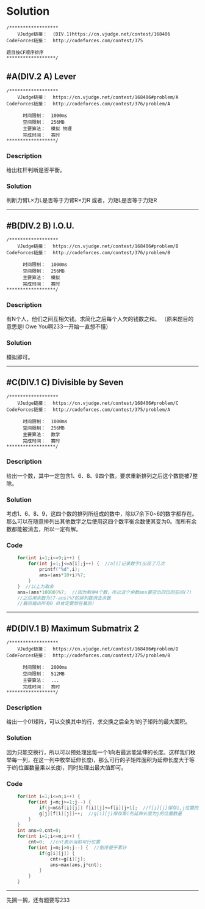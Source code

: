 # Solution
```
/******************
    VJudge链接：  (DIV.1)https://cn.vjudge.net/contest/168406
CodeForces链接：  http://codeforces.com/contest/375

题目按CF顺序排序
******************/
```
## #A(DIV.2 A) Lever 
```
/******************
    VJudge链接：  https://cn.vjudge.net/contest/168406#problem/A
CodeForces链接：  http://codeforces.com/contest/376/problem/A

      时间限制：  1000ms
      空间限制：  256MB
      主要算法：  模拟 物理
      完成时间：  赛时
******************/
```
### Description
给出杠杆判断是否平衡。
### Solution
判断力臂L×力L是否等于力臂R×力R
或者，力矩L是否等于力矩R
***
## #B(DIV.2 B) I.O.U. 
```
/******************
    VJudge链接：  https://cn.vjudge.net/contest/168406#problem/B
CodeForces链接：  http://codeforces.com/contest/376/problem/B

      时间限制：  1000ms
      空间限制：  256MB
      主要算法：  模拟
      完成时间：  赛时
******************/
```
### Description
有N个人，他们之间互相欠钱。求简化之后每个人欠的钱数之和。
（原来题目的意思是I Owe You啊233一开始一直想不懂）
### Solution
模拟即可。
***
## #C(DIV.1 C) Divisible by Seven
```
/******************
    VJudge链接：  https://cn.vjudge.net/contest/168406#problem/C
CodeForces链接：  http://codeforces.com/contest/375/problem/A

      时间限制：  1000ms
      空间限制：  256MB
      主要算法：  数学
      完成时间：  赛时
******************/
```
### Description
给出一个数，其中一定包含1、6、8、9四个数。要求重新排列之后这个数能被7整除。
### Solution
考虑1、6、8、9，这四个数的排列所组成的数中，除以7余下0~6的数字都存在。那么可以在随意排列出其他数字之后使用这四个数平衡余数使其变为0。而所有余数都能被消去，所以一定有解。
### Code
```Cpp
    for(int i=1;i<=9;i++) {
        for(int j=1;j<=a[i];j++) {  //a[i]记录数字i出现了几次
            printf("%d",i);
            ans=(ans*10+i)%7;
        }
    }  //以上为取余
    ans=(ans*10000)%7;  //因为剩余4个数，所以这个余数ans要空出四位的空间(?)
    //之后用余数为(7-ans)%7的排列数消去余数
    //最后输出所有0（0肯定要放在最后）
```
***
## #D(DIV.1 B) Maximum Submatrix 2
```
/******************
    VJudge链接：  https://cn.vjudge.net/contest/168406#problem/D
CodeForces链接：  http://codeforces.com/contest/375/problem/B

      时间限制：  2000ms
      空间限制：  512MB
      主要算法：  ...
      完成时间：  赛时
******************/
```
### Description
给出一个01矩阵，可以交换其中的行，求交换之后全为1的子矩阵的最大面积。
### Solution
因为只能交换行，所以可以预处理出每一个1向右最远能延伸的长度。这样我们枚举每一列，在这一列中枚举延伸长度i，那么可行的子矩阵面积为延伸长度大于等于i的位置数量乘以长度i，同时处理出最大值即可。
### Code
```Cpp
    for(int i=1;i<=n;i++) {
        for(int j=m;j>=1;j--) {
            if(j<m&&f[i][j]) f[i][j]+=f[i][j+1];  //f[i][j]保存i,j位置的延伸距离
            g[j][f[i][j]]++;  //g[i][j]保存第i列延伸长度为j的位置数量
        }
    }
    int ans=0,cnt=0;
    for(int i=1;i<=m;i++) {
        cnt=0;  //cnt表示当前可行位置
        for(int j=m;j>0;j--) {  //倒序便于累计
            if(g[i][j]) {
                cnt+=g[i][j];
                ans=max(ans,j*cnt);
            }
        }
    }
```
***

先搁一搁，还有题要写233